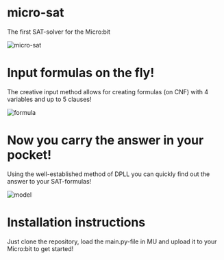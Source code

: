 # micro-sat
The first SAT-solver for the Micro:bit

![micro-sat](https://user-images.githubusercontent.com/16174559/49434385-62e2ba00-f7b4-11e8-8520-069882730188.JPG)

# Input formulas on the fly!
The creative input method allows for creating formulas (on CNF) with 4 variables and up to 5 clauses!

![formula](https://user-images.githubusercontent.com/16174559/49434387-62e2ba00-f7b4-11e8-9b02-c405207e6620.JPG)

# Now you carry the answer in your pocket!
Using the well-established method of DPLL you can quickly find out the answer to your SAT-formulas!

![model](https://user-images.githubusercontent.com/16174559/49434386-62e2ba00-f7b4-11e8-90be-5b85e9f04399.JPG)

# Installation instructions
Just clone the repository, load the main.py-file in MU and upload it to your Micro:bit to get started!

